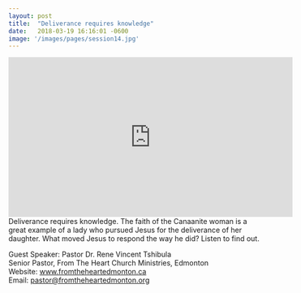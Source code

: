 ```yaml
---
layout: post
title:  "Deliverance requires knowledge"
date:   2018-03-19 16:16:01 -0600
image: '/images/pages/session14.jpg'
---
```

<iframe width="560" height="315" src="https://www.youtube.com/embed/sgEhYh1ZH5M" frameborder="0" allow="autoplay; encrypted-media" allowfullscreen></iframe>
Deliverance requires knowledge. The faith of the Canaanite woman is a great example of a lady who pursued Jesus for the deliverance of her daughter. What moved Jesus to respond the way he did? Listen to find out. 

Guest Speaker: Pastor Dr. Rene Vincent Tshibula<br>
Senior Pastor, From The Heart Church Ministries, Edmonton <br>
Website: www.fromtheheartedmonton.ca <br>
Email: pastor@fromtheheartedmonton.org




